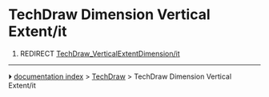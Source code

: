 # TechDraw Dimension Vertical Extent/it
1.  REDIRECT [TechDraw_VerticalExtentDimension/it](TechDraw_VerticalExtentDimension/it.md)



---
⏵ [documentation index](../README.md) > [TechDraw](TechDraw_Workbench.md) > TechDraw Dimension Vertical Extent/it
